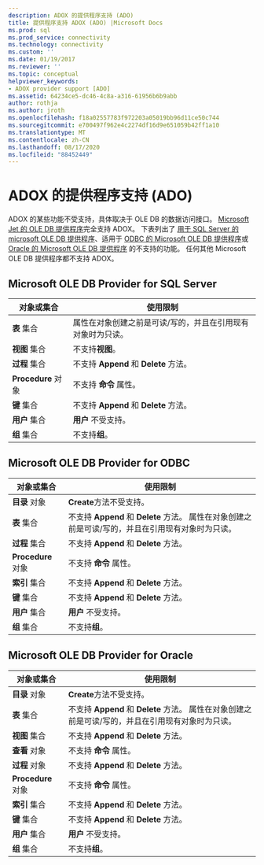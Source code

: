```yaml
---
description: ADOX 的提供程序支持 (ADO)
title: 提供程序支持 ADOX (ADO) |Microsoft Docs
ms.prod: sql
ms.prod_service: connectivity
ms.technology: connectivity
ms.custom: ''
ms.date: 01/19/2017
ms.reviewer: ''
ms.topic: conceptual
helpviewer_keywords:
- ADOX provider support [ADO]
ms.assetid: 64234ce5-dc46-4c8a-a316-61956b6b9abb
author: rothja
ms.author: jroth
ms.openlocfilehash: f18a02557783f972203a05019bb96d11ce50c744
ms.sourcegitcommit: e700497f962e4c2274df16d9e651059b42ff1a10
ms.translationtype: MT
ms.contentlocale: zh-CN
ms.lasthandoff: 08/17/2020
ms.locfileid: "88452449"
---
```

# <a name="provider-support-for-adox-ado"></a>ADOX 的提供程序支持 (ADO)
ADOX 的某些功能不受支持，具体取决于 OLE DB 的数据访问接口。 [Microsoft Jet 的 OLE DB 提供程序](../../../ado/guide/appendixes/microsoft-ole-db-provider-for-microsoft-jet.md)完全支持 ADOX。 下表列出了 [用于 SQL Server 的 microsoft OLE DB 提供程序](../../../ado/guide/appendixes/microsoft-ole-db-provider-for-sql-server.md)、适用于 [ODBC 的 Microsoft OLE DB 提供程序](../../../ado/guide/appendixes/microsoft-ole-db-provider-for-odbc.md)或 [Oracle 的 Microsoft OLE DB 提供程序](../../../ado/guide/appendixes/microsoft-ole-db-provider-for-oracle.md) 的不支持的功能。 任何其他 Microsoft OLE DB 提供程序都不支持 ADOX。  
  
## <a name="microsoft-ole-db-provider-for-sql-server"></a>Microsoft OLE DB Provider for SQL Server  
  
|对象或集合|使用限制|  
|--------------------------|-----------------------|  
|**表** 集合|属性在对象创建之前是可读/写的，并且在引用现有对象时为只读。|  
|**视图** 集合|不支持**视图**。|  
|**过程** 集合|不支持 **Append** 和 **Delete** 方法。|  
|**Procedure** 对象|不支持 **命令** 属性。|  
|**键** 集合|不支持 **Append** 和 **Delete** 方法。|  
|**用户** 集合|**用户** 不受支持。|  
|**组** 集合|不支持**组**。|  
  
## <a name="microsoft-ole-db-provider-for-odbc"></a>Microsoft OLE DB Provider for ODBC  
  
|对象或集合|使用限制|  
|--------------------------|-----------------------|  
|**目录** 对象|**Create**方法不受支持。|  
|**表** 集合|不支持 **Append** 和 **Delete** 方法。 属性在对象创建之前是可读/写的，并且在引用现有对象时为只读。|  
|**过程** 集合|不支持 **Append** 和 **Delete** 方法。|  
|**Procedure** 对象|不支持 **命令** 属性。|  
|**索引** 集合|不支持 **Append** 和 **Delete** 方法。|  
|**键** 集合|不支持 **Append** 和 **Delete** 方法。|  
|**用户** 集合|**用户** 不受支持。|  
|**组** 集合|不支持**组**。|  
  
## <a name="microsoft-ole-db-provider-for-oracle"></a>Microsoft OLE DB Provider for Oracle  
  
|对象或集合|使用限制|  
|--------------------------|-----------------------|  
|**目录** 对象|**Create**方法不受支持。|  
|**表** 集合|不支持 **Append** 和 **Delete** 方法。 属性在对象创建之前是可读/写的，并且在引用现有对象时为只读。|  
|**视图** 集合|不支持 **Append** 和 **Delete** 方法。|  
|**查看** 对象|不支持 **命令** 属性。|  
|**过程** 对象|不支持 **Append** 和 **Delete** 方法。|  
|**Procedure** 对象|不支持 **命令** 属性。|  
|**索引** 集合|不支持 **Append** 和 **Delete** 方法。|  
|**键** 集合|不支持 **Append** 和 **Delete** 方法。|  
|**用户** 集合|**用户** 不受支持。|  
|**组** 集合|不支持**组**。|
